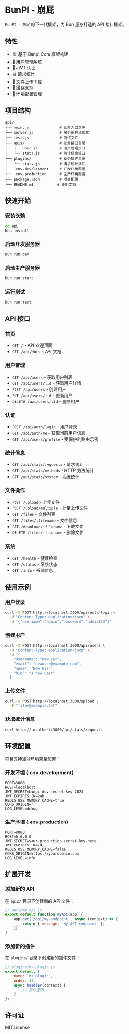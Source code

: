 # BunPI - 崩屁

`FunPI - 放屁` 的下一代框架，为 Bun 量身打造的 API 接口框架。

## 特性

-   🏗️ 基于 Bunpi Core 框架构建
-   👥 用户管理系统
-   🔐 JWT 认证
-   📊 请求统计
-   📁 文件上传下载
-   💾 缓存支持
-   🔧 环境配置管理

## 项目结构

```
api/
├── main.js              # 业务入口文件
├── server.js            # 服务器启动脚本
├── test.js              # 测试文件
├── apis/                # 业务接口目录
│   ├── user.js          # 用户管理接口
│   └── stats.js         # 统计信息接口
├── plugins/             # 业务插件目录
│   └── stats.js         # 请求统计插件
├── .env.development     # 开发环境配置
├── .env.production      # 生产环境配置
├── package.json         # 项目配置
└── README.md           # 说明文档
```

## 快速开始

### 安装依赖

```bash
cd api
bun install
```

### 启动开发服务器

```bash
bun run dev
```

### 启动生产服务器

```bash
bun run start
```

### 运行测试

```bash
bun run test
```

## API 接口

### 首页

-   `GET /` - API 欢迎页面
-   `GET /api/docs` - API 文档

### 用户管理

-   `GET /api/users` - 获取用户列表
-   `GET /api/users/:id` - 获取用户详情
-   `POST /api/users` - 创建用户
-   `PUT /api/users/:id` - 更新用户
-   `DELETE /api/users/:id` - 删除用户

### 认证

-   `POST /api/auth/login` - 用户登录
-   `GET /api/auth/me` - 获取当前用户信息
-   `GET /api/users/profile` - 受保护的路由示例

### 统计信息

-   `GET /api/stats/requests` - 请求统计
-   `GET /api/stats/methods` - HTTP 方法统计
-   `GET /api/stats/system` - 系统统计

### 文件操作

-   `POST /upload` - 上传文件
-   `POST /upload/multiple` - 批量上传文件
-   `GET /files` - 文件列表
-   `GET /files/:filename` - 文件信息
-   `GET /download/:filename` - 下载文件
-   `DELETE /files/:filename` - 删除文件

### 系统

-   `GET /health` - 健康检查
-   `GET /status` - 系统状态
-   `GET /info` - 系统信息

## 使用示例

### 用户登录

```bash
curl -X POST http://localhost:3000/api/auth/login \
  -H "Content-Type: application/json" \
  -d '{"username":"admin","password":"admin123"}'
```

### 创建用户

```bash
curl -X POST http://localhost:3000/api/users \
  -H "Content-Type: application/json" \
  -d '{
    "username": "newuser",
    "email": "newuser@example.com",
    "name": "New User",
    "bio": "A new user"
  }'
```

### 上传文件

```bash
curl -X POST http://localhost:3000/upload \
  -F "file=@example.txt"
```

### 获取统计信息

```bash
curl http://localhost:3000/api/stats/requests
```

## 环境配置

项目支持通过环境变量配置：

### 开发环境 (.env.development)

```
PORT=3000
HOST=localhost
JWT_SECRET=bunpi-dev-secret-key-2024
JWT_EXPIRES_IN=24h
REDIS_USE_MEMORY_CACHE=true
CORS_ORIGIN=*
LOG_LEVEL=debug
```

### 生产环境 (.env.production)

```
PORT=8080
HOST=0.0.0.0
JWT_SECRET=your-production-secret-key-here
JWT_EXPIRES_IN=7d
REDIS_USE_MEMORY_CACHE=false
CORS_ORIGIN=https://yourdomain.com
LOG_LEVEL=info
```

## 扩展开发

### 添加新的 API

在 `apis/` 目录下创建新的 API 文件：

```javascript
// apis/my-api.js
export default function myApi(app) {
    app.get('/api/my-endpoint', async (context) => {
        return { message: 'My API endpoint' };
    });
}
```

### 添加新的插件

在 `plugins/` 目录下创建新的插件文件：

```javascript
// plugins/my-plugin.js
export default {
    name: 'my-plugin',
    order: 10,
    async handler(context) {
        // 插件逻辑
    }
};
```

## 许可证

MIT License
